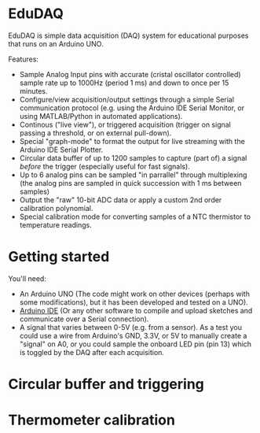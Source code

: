 # EduDAQ
EduDAQ is simple data acquisition (DAQ) system for educational purposes that runs on an Arduino UNO.

Features:
* Sample Analog Input pins with accurate (cristal oscillator controlled) sample rate up to 1000Hz (period 1 ms) and down to once per 15 minutes.
* Configure/view acquisition/output settings through a simple Serial communication protocol (e.g. using the Arduino IDE Serial Monitor, or using MATLAB/Python in automated applications).
* Continous ("live view"), or triggered acquisition (trigger on signal passing a threshold, or on external pull-down).
* Special "graph-mode" to format the output for live streaming with the Arduino IDE Serial Plotter.
* Circular data buffer of up to 1200 samples to capture (part of) a signal _before_ the trigger (especially useful for fast signals).
* Up to 6 analog pins can be sampled "in parrallel" through multiplexing (the analog pins are sampled in quick succession with 1 ms between samples)
* Output the "raw" 10-bit ADC data or apply a custom 2nd order calibration polynomial.
* Special calibration mode for converting samples of a NTC thermistor to temperature readings.

# Getting started

You'll need:
* An Arduino UNO (The code might work on other devices (perhaps with some modifications), but it has been developed and tested on a UNO).
* [Arduino IDE](https://www.arduino.cc/en/software) (Or any other software to compile and upload sketches and communicate over a Serial connection).
* A signal that varies between 0-5V (e.g. from a sensor). As a test you could use a wire from Arduino's GND, 3.3V, or 5V to manually create a "signal" on A0, or you could sample the onboard LED pin (pin 13) which is toggled by the DAQ after each acquisition.

# Circular buffer and triggering

# Thermometer calibration
